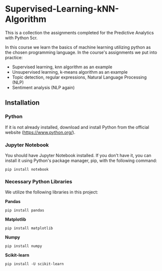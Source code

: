 # Supervised-Learning-kNN-Algorithm

This is a collection the assignments completed for the Predictive Analytics with Python 5cr.  

In this course we learn the basics of machine learning utilizing python as the chosen programming language. In the course's assignments we put into practice:   

- Supervised learning, knn algorithm as an example  
- Unsupervised learning, k-means algorithm as an example  
- Topic detection, regular expressions, Natural Language Processing (NLP)  
- Sentiment analysis (NLP again)

## Installation  

### Python  

If it is not already installed, download and install Python from the official website (https://www.python.org/).  

### Jupyter Notebook  
 You should have Jupyter Notebook installed. If you don't have it, you can install it using Python's package manager, pip, with the following command:  
 ```
pip install notebook
```

### Necessary Python Libraries  
We utilize the following libraries in this project:  

**Pandas**  
```
pip install pandas
```

**Matplotlib**  

```
pip install matplotlib
```

**Numpy**  

```
pip install numpy
```


**Scikit-learn**  

 ```
 pip install -U scikit-learn
 ```





